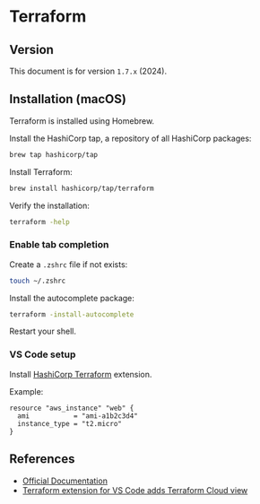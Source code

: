 # Terraform

## Version

This document is for version `1.7.x` (2024).


## Installation (macOS)

Terraform is installed using Homebrew.

Install the HashiCorp tap, a repository of all HashiCorp packages:
```sh
brew tap hashicorp/tap
```

Install Terraform:
```sh
brew install hashicorp/tap/terraform
```

Verify the installation:
```sh
terraform -help
```


### Enable tab completion

Create a `.zshrc` file if not exists:
```sh
touch ~/.zshrc
```

Install the autocomplete package:
```sh
terraform -install-autocomplete
```

Restart your shell.

### VS Code setup

Install [HashiCorp Terraform](https://marketplace.visualstudio.com/items?itemName=HashiCorp.terraform) extension.

Example:
```hcl
resource "aws_instance" "web" {
  ami           = "ami-a1b2c3d4"
  instance_type = "t2.micro"
}
```


## References

- [Official Documentation](https://developer.hashicorp.com/terraform)
- [Terraform extension for VS Code adds Terraform Cloud view](https://www.hashicorp.com/blog/terraform-extension-for-vs-code-adds-terraform-cloud-view)